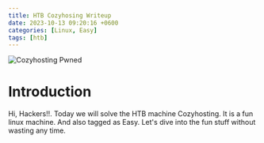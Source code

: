```yaml
---
title: HTB Cozyhosing Writeup
date: 2023-10-13 09:20:16 +0600
categories: [Linux, Easy]
tags: [htb]     
---
```


![Cozyhosting Pwned](https://github.com/ImdadMiran17/ImdadMiran17.github.io/tree/main/assets/img/cozyhosting_pwned.PNG "Pwned haha!!")

# Introduction
Hi, Hackers!!. Today we will solve the HTB machine Cozyhosting. It is a fun linux machine. And also tagged as Easy. Let's dive into the fun stuff
without wasting any time.